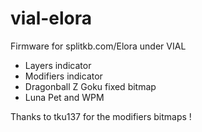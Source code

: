 # vial-elora
Firmware for splitkb.com/Elora under VIAL 
- Layers indicator
- Modifiers indicator
- Dragonball Z Goku fixed bitmap
- Luna Pet and WPM

Thanks to tku137 for the modifiers bitmaps ! 
